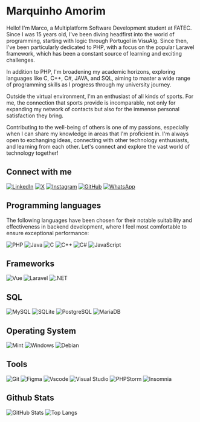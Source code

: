 # Marquinho Amorim

Hello! I'm Marco, a Multiplatform Software Development student at FATEC. Since I was 15 years old, I've been diving headfirst into the world of programming, starting with logic through Portugol in VisuAlg. Since then, I've been particularly dedicated to PHP, with a focus on the popular Laravel framework, which has been a constant source of learning and exciting challenges.

In addition to PHP, I'm broadening my academic horizons, exploring languages like C, C++, C#, JAVA, and SQL, aiming to master a wide range of programming skills as I progress through my university journey.

Outside the virtual environment, I'm an enthusiast of all kinds of sports. For me, the connection that sports provide is incomparable, not only for expanding my network of contacts but also for the immense personal satisfaction they bring.

Contributing to the well-being of others is one of my passions, especially when I can share my knowledge in areas that I'm proficient in. I'm always open to exchanging ideas, connecting with other technology enthusiasts, and learning from each other. Let's connect and explore the vast world of technology together!

## Connect with me
[![LinkedIn](https://img.shields.io/badge/LinkedIn-1C1C1C?style=for-the-badge&logo=linkedin&logoColor=FFD700)](https://www.linkedin.com/in/marco-amorim-204194180)
[![X](https://img.shields.io/badge/Twitter-1C1C1C?style=for-the-badge&logo=x&logoColor=FFD700)](https://x.com/m_amorim1)
[![Instagram](https://img.shields.io/badge/-Instagram-1C1C1C?style=for-the-badge&logo=instagram&logoColor=FFD700)](https://www.instagram.com/marquinhoamorim1/)
[![GitHub](https://img.shields.io/badge/GitHub-1C1C1C?style=for-the-badge&logo=github&logoColor=FFD700)](https://github.com/MarquinhoAmorim)
[![WhatsApp](https://img.shields.io/badge/WhatsApp-1C1C1C?style=for-the-badge&logo=whatsapp&logoColor=FFD700)](https://wa.me/5519993018602)

## Programming languages
The following languages have been chosen for their notable suitability and effectiveness in backend development, where I feel most comfortable to ensure exceptional performance:

![PHP](https://img.shields.io/badge/PHP-1C1C1C?style=for-the-badge&logo=php&logoColor=FFD700)
![Java](https://img.shields.io/badge/java-1C1C1C.svg?style=for-the-badge&logo=openjdk&logoColor=FFD700)
![C](https://img.shields.io/badge/C-1C1C1C?style=for-the-badge&logo=c&logoColor=FFD700)
![C++](https://img.shields.io/badge/C%2B%2B-1C1C1C?style=for-the-badge&logo=c%2B%2B&logoColor=FFD700)
![C#](https://img.shields.io/badge/C%23-1C1C1C?style=for-the-badge&logo=c-sharp&logoColor=FFD700)
![JavaScript](https://img.shields.io/badge/JavaScript-1C1C1C?style=for-the-badge&logo=javascript&logoColor=FFD700)

## Frameworks
![Vue](https://img.shields.io/badge/vuejs-1C1C1C.svg?style=for-the-badge&logo=vuedotjs&logoColor=FFD700)
![Laravel](https://img.shields.io/badge/laravel-1C1C1C.svg?style=for-the-badge&logo=laravel&logoColor=FFD700)
![.NET](https://img.shields.io/badge/.NET-1C1C1C?style=for-the-badge&logo=.net&logoColor=FFD700)

## SQL
![MySQL](https://img.shields.io/badge/MySQL-1C1C1C?style=for-the-badge&logo=mysql&logoColor=FFD700)
![SQLite](https://img.shields.io/badge/SQLite-1C1C1C?style=for-the-badge&logo=sqlite&logoColor=FFD700)
![PostgreSQL](https://img.shields.io/badge/PostgreSQL-1C1C1C?style=for-the-badge&logo=postgresql&logoColor=FFD700)
![MariaDB](https://img.shields.io/badge/MariaDB-1C1C1C?style=for-the-badge&logo=mariadb&logoColor=FFD700)

## Operating System
![Mint](https://img.shields.io/badge/Linux%20Mint-1C1C1C?style=for-the-badge&logo=Linux%20Mint&logoColor=FFD700)
![Windows](https://img.shields.io/badge/Windows-1C1C1C?style=for-the-badge&logo=windows&logoColor=FFD700)
![Debian](https://img.shields.io/badge/Debian-1C1C1C?style=for-the-badge&logo=debian&logoColor=FFD700)

## Tools
![Git](https://img.shields.io/badge/GIT-1C1C1C?style=for-the-badge&logo=git&logoColor=FFD700)
![Figma](https://img.shields.io/badge/Figma-1C1C1C?style=for-the-badge&logo=figma&logoColor=FFD700)
![Vscode](https://img.shields.io/badge/Vscode-1C1C1C?style=for-the-badge&logo=visual-studio-code&logoColor=FFD700)
![Visual Studio](https://img.shields.io/badge/Studio-1C1C1C?style=for-the-badge&logo=VisualStudio&logoColor=FFD700)
![PHPStorm](https://img.shields.io/badge/PHPStorm-1C1C1C?style=for-the-badge&logo=PHPStorm&logoColor=FFD700)
![Insomnia](https://img.shields.io/badge/Insomnia-1C1C1C.svg?style=for-the-badge&logo=Insomnia&logoColor=FFD700)





## Github Stats
![GitHub Stats](https://github-readme-stats.vercel.app/api?username=MarquinhoAmorim&theme=transparent&border_color=FFD700&show_icons=true&icon_color=FFD700&hide_title=true&text_color=FFF&ring_color=FFD700&border_radius=20) 
![Top Langs](https://github-readme-stats-git-masterrstaa-rickstaa.vercel.app/api/top-langs/?username=MarquinhoAmorim&layout=compact&theme=transparent&border_color=FFD700&hide_title=true&text_color=FFF&border_radius=20)